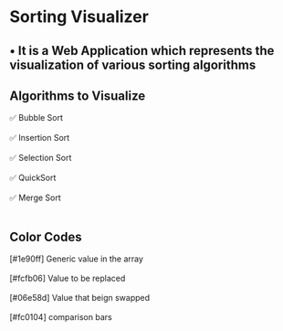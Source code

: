 # Sorting Visualizer

## •	It is a Web Application which represents the visualization of  various sorting algorithms
## Algorithms to Visualize
:white_check_mark:  Bubble Sort<br><br>
:white_check_mark:  Insertion Sort<br><br>
:white_check_mark:  Selection Sort<br><br>
:white_check_mark:  QuickSort <br><br>
:white_check_mark:  Merge Sort<br><br>

## Color Codes
[#1e90ff] Generic value in the array <br><br>
[#fcfb06] Value to be replaced <br><br>
[#06e58d] Value that beign swapped <br><br>
[#fc0104] comparison bars <br><br>


